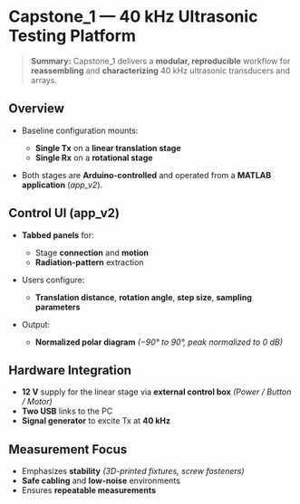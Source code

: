 # Capstone\_1 — 40 kHz Ultrasonic Testing Platform

> **Summary:** Capstone\_1 delivers a **modular, reproducible** workflow for **reassembling** and **characterizing** 40 kHz ultrasonic transducers and arrays.

## Overview

* Baseline configuration mounts:

  * **Single Tx** on a **linear translation stage**
  * **Single Rx** on a **rotational stage**
* Both stages are **Arduino-controlled** and operated from a **MATLAB application** (*app\_v2*).

## Control UI (app\_v2)

* **Tabbed panels** for:

  * Stage **connection** and **motion**
  * **Radiation-pattern** extraction
* Users configure:

  * **Translation distance**, **rotation angle**, **step size**, **sampling parameters**
* Output:

  * **Normalized polar diagram** *(−90° to 90°, peak normalized to 0 dB)*

## Hardware Integration

* **12 V** supply for the linear stage via **external control box** *(Power / Button / Motor)*
* **Two USB** links to the PC
* **Signal generator** to excite Tx at **40 kHz**

## Measurement Focus

* Emphasizes **stability** *(3D-printed fixtures, screw fasteners)*
* **Safe cabling** and **low-noise** environments
* Ensures **repeatable measurements**
